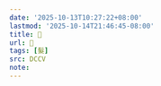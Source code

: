 ```yaml
---
date: '2025-10-13T10:27:22+08:00'
lastmod: '2025-10-14T21:46:45-08:00'
title: 􂚲
url: 􂚲
tags: [髮]
src: DCCV
note:
---
```

